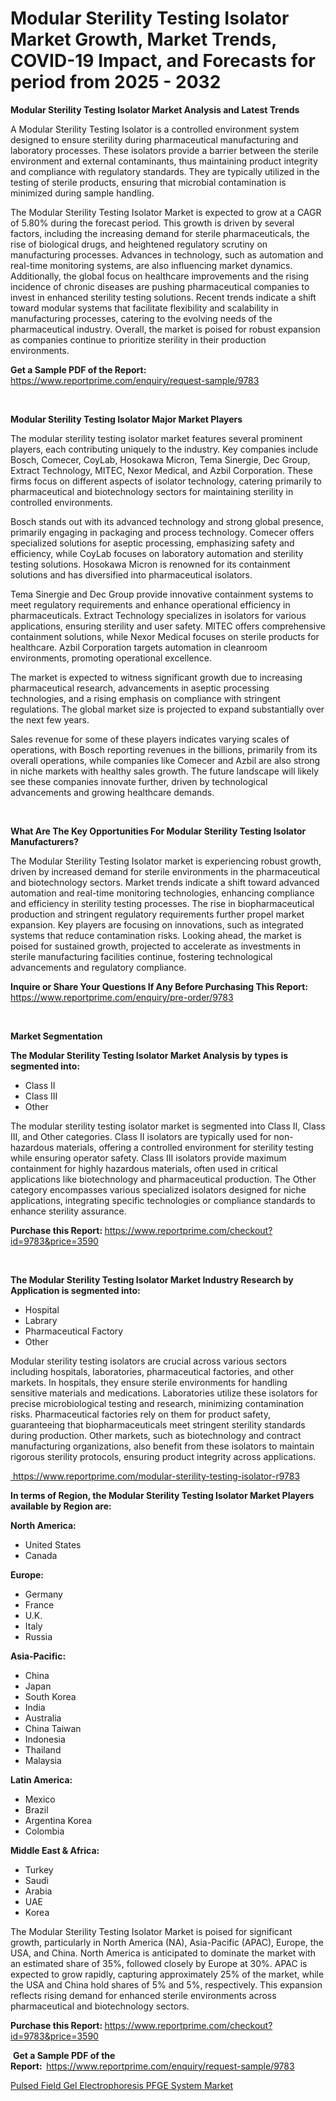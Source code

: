 <p><h1>Modular Sterility Testing Isolator Market Growth, Market Trends, COVID-19 Impact, and Forecasts for period from 2025 - 2032</h1></p><p><strong>Modular Sterility Testing Isolator Market Analysis and Latest Trends</strong></p>
<p><p>A Modular Sterility Testing Isolator is a controlled environment system designed to ensure sterility during pharmaceutical manufacturing and laboratory processes. These isolators provide a barrier between the sterile environment and external contaminants, thus maintaining product integrity and compliance with regulatory standards. They are typically utilized in the testing of sterile products, ensuring that microbial contamination is minimized during sample handling.</p><p>The Modular Sterility Testing Isolator Market is expected to grow at a CAGR of 5.80% during the forecast period. This growth is driven by several factors, including the increasing demand for sterile pharmaceuticals, the rise of biological drugs, and heightened regulatory scrutiny on manufacturing processes. Advances in technology, such as automation and real-time monitoring systems, are also influencing market dynamics. Additionally, the global focus on healthcare improvements and the rising incidence of chronic diseases are pushing pharmaceutical companies to invest in enhanced sterility testing solutions. Recent trends indicate a shift toward modular systems that facilitate flexibility and scalability in manufacturing processes, catering to the evolving needs of the pharmaceutical industry. Overall, the market is poised for robust expansion as companies continue to prioritize sterility in their production environments.</p></p>
<p><strong>Get a Sample PDF of the Report:&nbsp;</strong> <a href="https://www.reportprime.com/enquiry/request-sample/9783?utm_campaign=2097&utm_medium=2&utm_source=Github&utm_content=ia&utm_term=20032025&utm_id=modular-sterility-testing-isolator">https://www.reportprime.com/enquiry/request-sample/9783</a></p>
<p>&nbsp;</p>
<p><strong>Modular Sterility Testing Isolator Major Market Players</strong></p>
<p><p>The modular sterility testing isolator market features several prominent players, each contributing uniquely to the industry. Key companies include Bosch, Comecer, CoyLab, Hosokawa Micron, Tema Sinergie, Dec Group, Extract Technology, MITEC, Nexor Medical, and Azbil Corporation. These firms focus on different aspects of isolator technology, catering primarily to pharmaceutical and biotechnology sectors for maintaining sterility in controlled environments.</p><p>Bosch stands out with its advanced technology and strong global presence, primarily engaging in packaging and process technology. Comecer offers specialized solutions for aseptic processing, emphasizing safety and efficiency, while CoyLab focuses on laboratory automation and sterility testing solutions. Hosokawa Micron is renowned for its containment solutions and has diversified into pharmaceutical isolators.</p><p>Tema Sinergie and Dec Group provide innovative containment systems to meet regulatory requirements and enhance operational efficiency in pharmaceuticals. Extract Technology specializes in isolators for various applications, ensuring sterility and user safety. MITEC offers comprehensive containment solutions, while Nexor Medical focuses on sterile products for healthcare. Azbil Corporation targets automation in cleanroom environments, promoting operational excellence.</p><p>The market is expected to witness significant growth due to increasing pharmaceutical research, advancements in aseptic processing technologies, and a rising emphasis on compliance with stringent regulations. The global market size is projected to expand substantially over the next few years.</p><p>Sales revenue for some of these players indicates varying scales of operations, with Bosch reporting revenues in the billions, primarily from its overall operations, while companies like Comecer and Azbil are also strong in niche markets with healthy sales growth. The future landscape will likely see these companies innovate further, driven by technological advancements and growing healthcare demands.</p></p>
<p>&nbsp;</p>
<p><strong>What Are The Key Opportunities For Modular Sterility Testing Isolator Manufacturers?</strong></p>
<p><p>The Modular Sterility Testing Isolator market is experiencing robust growth, driven by increased demand for sterile environments in the pharmaceutical and biotechnology sectors. Market trends indicate a shift toward advanced automation and real-time monitoring technologies, enhancing compliance and efficiency in sterility testing processes. The rise in biopharmaceutical production and stringent regulatory requirements further propel market expansion. Key players are focusing on innovations, such as integrated systems that reduce contamination risks. Looking ahead, the market is poised for sustained growth, projected to accelerate as investments in sterile manufacturing facilities continue, fostering technological advancements and regulatory compliance.</p></p>
<p><strong>Inquire or Share Your Questions If Any Before Purchasing This Report:</strong> <a href="https://www.reportprime.com/enquiry/pre-order/9783?utm_campaign=2097&utm_medium=2&utm_source=Github&utm_content=ia&utm_term=20032025&utm_id=modular-sterility-testing-isolator">https://www.reportprime.com/enquiry/pre-order/9783</a></p>
<p>&nbsp;</p>
<p><strong>Market Segmentation</strong></p>
<p><strong>The Modular Sterility Testing Isolator Market Analysis by types is segmented into:</strong></p>
<p><ul><li>Class II</li><li>Class III</li><li>Other</li></ul></p>
<p><p>The modular sterility testing isolator market is segmented into Class II, Class III, and Other categories. Class II isolators are typically used for non-hazardous materials, offering a controlled environment for sterility testing while ensuring operator safety. Class III isolators provide maximum containment for highly hazardous materials, often used in critical applications like biotechnology and pharmaceutical production. The Other category encompasses various specialized isolators designed for niche applications, integrating specific technologies or compliance standards to enhance sterility assurance.</p></p>
<p><strong>Purchase this Report:&nbsp;</strong><a href="https://www.reportprime.com/checkout?id=9783&price=3590&utm_campaign=2097&utm_medium=2&utm_source=Github&utm_content=ia&utm_term=20032025&utm_id=modular-sterility-testing-isolator">https://www.reportprime.com/checkout?id=9783&price=3590</a></p>
<p>&nbsp;</p>
<p><strong>The Modular Sterility Testing Isolator Market Industry Research by Application is segmented into:</strong></p>
<p><ul><li>Hospital</li><li>Labrary</li><li>Pharmaceutical Factory</li><li>Other</li></ul></p>
<p><p>Modular sterility testing isolators are crucial across various sectors including hospitals, laboratories, pharmaceutical factories, and other markets. In hospitals, they ensure sterile environments for handling sensitive materials and medications. Laboratories utilize these isolators for precise microbiological testing and research, minimizing contamination risks. Pharmaceutical factories rely on them for product safety, guaranteeing that biopharmaceuticals meet stringent sterility standards during production. Other markets, such as biotechnology and contract manufacturing organizations, also benefit from these isolators to maintain rigorous sterility protocols, ensuring product integrity across applications.</p></p>
<p><a href="https://www.reportprime.com/modular-sterility-testing-isolator-r9783?utm_campaign=2097&utm_medium=2&utm_source=Github&utm_content=ia&utm_term=20032025&utm_id=modular-sterility-testing-isolator">&nbsp;https://www.reportprime.com/modular-sterility-testing-isolator-r9783</a></p>
<p><strong>In terms of Region, the Modular Sterility Testing Isolator Market Players available by Region are:</strong></p>
<p>
    <p> <strong> North America: </strong>
        <ul>
            <li>United States</li>
            <li>Canada</li>
        </ul>
        </p> 
    <p> <strong> Europe: </strong>
        <ul>
            <li>Germany</li>
            <li>France</li>
            <li>U.K.</li>
            <li>Italy</li>
            <li>Russia</li>
        </ul>
        </p> 
    <p> <strong> Asia-Pacific: </strong>
        <ul>
            <li>China</li>
            <li>Japan</li>
            <li>South Korea</li>
            <li>India</li>
            <li>Australia</li>
            <li>China Taiwan</li>
            <li>Indonesia</li>
            <li>Thailand</li>
            <li>Malaysia</li>
        </ul>
        </p> 
    <p> <strong> Latin America: </strong>
        <ul>
            <li>Mexico</li>
            <li>Brazil</li>
            <li>Argentina Korea</li>
            <li>Colombia</li>
        </ul>
        </p> 
    <p> <strong> Middle East & Africa: </strong>
        <ul>
            <li>Turkey</li>
            <li>Saudi</li>
            <li>Arabia</li>
            <li>UAE</li>
            <li>Korea</li>
        </ul>
    </p>
    </p>
<p><p>The Modular Sterility Testing Isolator Market is poised for significant growth, particularly in North America (NA), Asia-Pacific (APAC), Europe, the USA, and China. North America is anticipated to dominate the market with an estimated share of 35%, followed closely by Europe at 30%. APAC is expected to grow rapidly, capturing approximately 25% of the market, while the USA and China hold shares of 5% and 5%, respectively. This expansion reflects rising demand for enhanced sterile environments across pharmaceutical and biotechnology sectors.</p></p>
<p><strong>Purchase this Report: </strong><a href="https://www.reportprime.com/checkout?id=9783&price=3590&utm_campaign=2097&utm_medium=2&utm_source=Github&utm_content=ia&utm_term=20032025&utm_id=modular-sterility-testing-isolator">https://www.reportprime.com/checkout?id=9783&price=3590</a></p>
<p>&nbsp;<strong>Get a Sample PDF of the Report:&nbsp;&nbsp;</strong><a href="https://www.reportprime.com/enquiry/request-sample/9783?utm_campaign=2097&utm_medium=2&utm_source=Github&utm_content=ia&utm_term=20032025&utm_id=modular-sterility-testing-isolator">https://www.reportprime.com/enquiry/request-sample/9783</a></p>
<p><strong></strong></p>
<p><p><a href="https://github.com/FlorianWolf90/Market-Research-Report-List-1/blob/main/pulsed-field-gel-electrophoresis-pfge-system-market.md?utm_campaign=2097&utm_medium=2&utm_source=Github&utm_content=ia&utm_term=20032025&utm_id=modular-sterility-testing-isolator">Pulsed Field Gel Electrophoresis PFGE System Market</a></p></p>